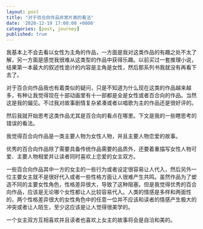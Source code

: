 ```yaml
---
layout: post
title: "对于百合向作品非常片面的看法"
date: '2020-12-19 17:00:00 +0800'
categories: [post, journey]
published: true
---
```


我基本上不会去看以女性为主角的作品，一方面是我对这类作品的有趣之处不太了解，另一方面是感觉我很难从这类型的作品中获得乐趣。以前买过一套推理小说，结果第一本最大的叙述性诡计的内容是主角是女性，然后那系列书我就没有再看下去了。

对于百合向作品我也有着类似的疑问，只是不知道为什么现在这类的作品越来越多，有种让我觉得现在十部动画里有十一部都是全是女性或者百合向的作品。当然这是我的偏见。不过我对故事剧情复杂紧凑或者以唱歌为主的作品还是很好评的。

然后我就开始思考这类作品尤其是百合向的看点在哪里。下文是我的一些瞎思考的错误的看法。

我觉得百合向作品是一类主要人物为女性人物，并且主要人物恋爱的故事。

优秀的百合向作品除了需要具备传统作品需要的品质外，还要着重描写女性人物可爱、主要人物相爱并让读者同时喜欢上恋爱的女主双方。

一些百合向作品其中一方的女主的一些行为或者设定很容易让人代入，然后另外一位主要女主就不是很好代入或者一些性格方面让人很难产生共鸣。虽然作品为了塑造不同的主要女性角色，性格差异很大，导致了这种阻塞。但是我觉得优秀的百合向作品，应该是无论哪个女性都让人比较容易代入。人类的情感是多样和两面性的，两个性格差异很大的女性角色中的任意一位并不应该和读者的情感产生极大的冲突或者让人陌生，至少这应该是让人觉得很美学的。

一个女主双方互相喜欢并且读者也喜欢上女主的故事将会是自洽和美的。
